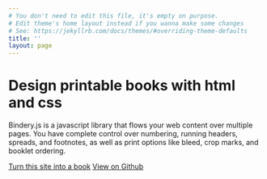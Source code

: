 ```yaml
---
# You don't need to edit this file, it's empty on purpose.
# Edit theme's home layout instead if you wanna make some changes
# See: https://jekyllrb.com/docs/themes/#overriding-theme-defaults
title: ''
layout: page
---
```


# Design printable books with <span class="sc">html</span> and <span class="sc">css</span>
<!-- # Print your website as a book -->

Bindery.js is a javascript library that flows your web content over multiple pages. You have complete control over numbering, running headers, spreads, and footnotes, as well as print options like bleed, crop marks, and booklet ordering.

<a class="btn" href="#" class="btn">Turn this site into a book</a> <a href="https://github.com/evnbr/bindery" class="btn">View on Github </a>
<!-- <span id="stars"></span> -->
<script> setStars(); </script>
